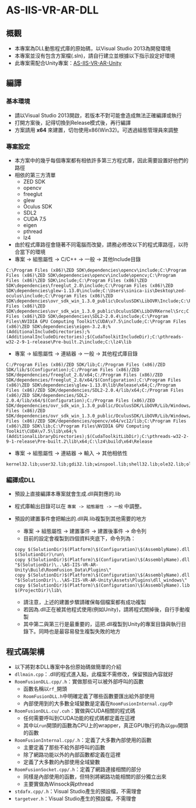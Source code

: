 # AS-IIS-VR-AR-DLL

## 概觀

- 本專案為DLL動態程式庫的原始碼，以Visual Studio 2013為開發環境
- 本專案並沒有包含方案檔(.sln)，請自行建立並根據以下指示設定好環境
- 此專案需配合Unity專案：[AS-IIS-VR-AR-Unity](https://github.com/lctseng/AS-IIS-VR-AR-Unity)

## 編譯

### 基本環境

- 請以Visual Studio 2013開啟，若版本不對可能會造成無法正確編譯或執行
- 打開方案後，記得切換到Release模式後，再行編譯
- 方案請用 **x64** 來建置，切勿使用x86(Win32)。可透過組態管理員來調整

### 專案設定

- 本方案中的幾乎每個專案都有相依許多第三方程式庫，因此需要設置好他們的路徑
- 相依的第三方清單
  - ZED SDK
  - opencv
  - freeglut
  - glew
  - Oculus SDK
  - SDL2
  - CUDA 7.5
  - eigen
  - pthread
  - lz4
- 由於程式庫路徑會隨著不同電腦而改變，請務必修改以下的程式庫路徑，以符合當下的環境
- 專案 -> 組態屬性 -> C/C++ -> 一般 -> 其他Include目錄

```text
C:\Program Files (x86)\ZED SDK\dependencies\opencv\include;C:\Program Files (x86)\ZED SDK\dependencies\opencv\include\opencv;C:\Program Files (x86)\ZED SDK\include;C:\Program Files (x86)\ZED SDK\dependencies\freeglut_2.8\include;C:\Program Files (x86)\ZED SDK\dependencies\glew-1.13.0\include;C:\Users\sinica-iis\Desktop\zed-oculus\include;C:\Program Files (x86)\ZED SDK\dependencies\ovr_sdk_win_1.3.0_public\OculusSDK\LibOVR\Include;C:\Program Files (x86)\ZED SDK\dependencies\ovr_sdk_win_1.3.0_public\OculusSDK\LibOVRKernel\Src;C:\Program Files (x86)\ZED SDK\dependencies\SDL2-2.0.4\include;C:\Program Files\NVIDIA GPU Computing Toolkit\CUDA\v7.5\include;C:\Program Files (x86)\ZED SDK\dependencies\eigen-3.2.8;%(AdditionalIncludeDirectories);%(AdditionalIncludeDirectories);$(CudaToolkitIncludeDir);C:\pthreads-w32-2-9-1-release\Pre-built.2\include;C:\lz4\lib
```

- 專案 -> 組態屬性 -> 連結器 -> 一般 -> 其他程式庫目錄

```text
C:/Program Files (x86)/ZED SDK/lib;C:/Program Files (x86)/ZED SDK/lib/$(Configuration);C:/Program Files (x86)/ZED SDK/dependencies/freeglut_2.8/x64;C:/Program Files (x86)/ZED SDK/dependencies/freeglut_2.8/x64/$(Configuration);C:\Program Files (x86)\ZED SDK\dependencies\glew-1.13.0\lib\Release\x64;C:/Program Files (x86)/ZED SDK/dependencies/SDL2-2.0.4/lib/x64;C:/Program Files (x86)/ZED SDK/dependencies/SDL2-2.0.4/lib/x64/$(Configuration);C:/Program Files (x86)/ZED SDK/dependencies/ovr_sdk_win_1.3.0_public/OculusSDK/LibOVR/Lib/Windows/x64/Release/VS2013;C:/Program Files (x86)/ZED SDK/dependencies/ovr_sdk_win_1.3.0_public/OculusSDK/LibOVR/Lib/Windows/x64/Release/VS2013/$(Configuration);C:/Program Files (x86)/ZED SDK/dependencies/opencv/x64/vc12/lib;C:\Program Files (x86)\ZED SDK\lib;C:\Program Files\NVIDIA GPU Computing Toolkit\CUDA\v7.5\lib\x64;%(AdditionalLibraryDirectories);$(CudaToolkitLibDir);C:\pthreads-w32-2-9-1-release\Pre-built.2\lib\x64;C:\lz4\build\x64\Release
```

- 專案 -> 組態屬性 -> 連結器 -> 輸入 -> 其他相依性

```text
kernel32.lib;user32.lib;gdi32.lib;winspool.lib;shell32.lib;ole32.lib;oleaut32.lib;uuid.lib;comdlg32.lib;advapi32.lib;glu32.lib;opengl32.lib;freeglut.lib;opencv_world310.lib;comctl32.lib;gdi32.lib;ole32.lib;setupapi.lib;ws2_32.lib;vfw32.lib;glew32.lib;sl_zed64.lib;cudart_static.lib;Ws2_32.lib;Mswsock.lib;AdvApi32.lib;pthreadVC2.lib;lz4.lib
```

### 編譯成DLL

- 預設上直接編譯本專案就會生成.dll與對應的.lib
- 程式庫輸出目錄可以在 `專案 -> 組態屬性 -> 一般` 中調整。
- 預設的建置事件會把輸出的.dll與.lib複製到其他需要的地方
  - 專案 -> 組態屬性 -> 建置事件 -> 建置後事件 -> 命令列
  - 目前的設定會複製到四個資料夾底下，命令列為：

  ```text
  copy $(SolutionDir)$(Platform)\$(Configuration)\$(AssemblyName).dll $(SolutionDir)\run\
  copy $(SolutionDir)$(Platform)\$(Configuration)\$(AssemblyName).dll "$(SolutionDir)\..\AS-IIS-VR-AR-Unity\Build\RoomFusion_Data\Plugins\"
  copy $(SolutionDir)$(Platform)\$(Configuration)\$(AssemblyName).dll "$(SolutionDir)\..\AS-IIS-VR-AR-Unity\Assets\Plugins\dll_windows\"
  copy $(SolutionDir)$(Platform)\$(Configuration)\$(AssemblyName).lib $(ProjectDir)\lib\
  ```

  - 請注意，上述的建置步驟請確保每個檔案都有成功複製
  - 若因為.dll正在被其他程式使用(例如Unity)，請將程式關掉後，自行手動複製
  - 其中第二與第三行是最重要的，這把.dll複製到Unity的專案目錄與執行目錄下。同時也是最容易發生複製失敗的地方

## 程式碼架構

- 以下將對本DLL專案中各份原始碼做簡單的介紹
- `dllmain.cpp`：.dll的程式進入點，此檔案不需修改，保留預設內容就好
- `RoomFusionDLL.cpp/.h`：實做那些可以被外部呼叫的函數
  - 函數名稱以`rf_`開頭
  - `RoomFusionDLL.h`中明確定義了哪些函數要匯出給外部使用
  - 內部使用到的大多數全域變數是定義在`RoomFusionInternal.cpp`中
- `RoomFusionDLL.cu/.cuh`：實做與CUDA相關的程式碼
  - 任何需要呼叫到CUDA功能的程式碼都定義在這裡
  - 其中以`run`開頭的函數為CPU上的wrapper，真正GPU執行的為以`gpu`開頭的函數
- `RoomFusionInternal.cpp/.h`：定義了大多數內部使用的函數
  - 主要定義了那些不給外部呼叫的函數
  - 除了網路功能以外的內部函數都定義在這裡
  - 定義了大多數的內部使用全域變數
- `RoomFusionSocket.cpp/.h`：定義了網路連接相關的部分
  - 同樣是內部使用的函數，但特別將網路功能相關的部分獨立出來
  - 主要實做為Winsock與pthread
- `stdafx.cpp/.h`：Visual Studio產生的預設檔，不需理會
- `targetver.h`：Visual Studio產生的預設檔，不需理會

